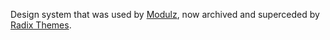 Design system that was used by [Modulz](https://modulz.app/), now archived and superceded by [Radix Themes](https://github.com/radix-ui/themes).
